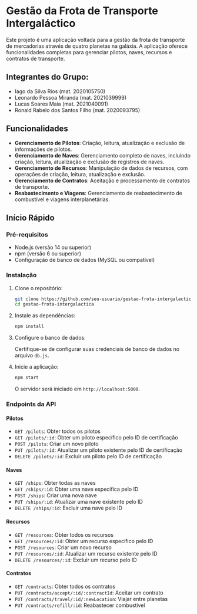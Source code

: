 # Gestão da Frota de Transporte Intergaláctico

Este projeto é uma aplicação voltada para a gestão da frota de transporte de mercadorias através de quatro planetas na galáxia. A aplicação oferece funcionalidades completas para gerenciar pilotos, naves, recursos e contratos de transporte.

## Integrantes do Grupo:
- Iago da Silva Rios (mat. 2020105750)
- Leonardo Pessoa Miranda (mat. 2021039999)
- Lucas Soares Maia (mat. 2021040091)
- Ronald Rabelo dos Santos Filho (mat. 2020093795)

## Funcionalidades

- **Gerenciamento de Pilotos**: Criação, leitura, atualização e exclusão de informações de pilotos.
- **Gerenciamento de Naves**: Gerenciamento completo de naves, incluindo criação, leitura, atualização e exclusão de registros de naves.
- **Gerenciamento de Recursos**: Manipulação de dados de recursos, com operações de criação, leitura, atualização e exclusão.
- **Gerenciamento de Contratos**: Aceitação e processamento de contratos de transporte.
- **Reabastecimento e Viagens**: Gerenciamento de reabastecimento de combustível e viagens interplanetárias.

## Início Rápido

### Pré-requisitos

- Node.js (versão 14 ou superior)
- npm (versão 6 ou superior)
- Configuração de banco de dados (MySQL ou compatível)

### Instalação

1. Clone o repositório:

   ```sh
   git clone https://github.com/seu-usuario/gestao-frota-intergalactica.git
   cd gestao-frota-intergalactica
   ```

2. Instale as dependências:

   ```sh
   npm install
   ```

3. Configure o banco de dados:

   Certifique-se de configurar suas credenciais de banco de dados no arquivo `db.js`.

4. Inicie a aplicação:

   ```sh
   npm start
   ```

   O servidor será iniciado em `http://localhost:5000`.

### Endpoints da API

#### Pilotos

- `GET /pilots`: Obter todos os pilotos
- `GET /pilots/:id`: Obter um piloto específico pelo ID de certificação
- `POST /pilots`: Criar um novo piloto
- `PUT /pilots/:id`: Atualizar um piloto existente pelo ID de certificação
- `DELETE /pilots/:id`: Excluir um piloto pelo ID de certificação

#### Naves

- `GET /ships`: Obter todas as naves
- `GET /ships/:id`: Obter uma nave específica pelo ID
- `POST /ships`: Criar uma nova nave
- `PUT /ships/:id`: Atualizar uma nave existente pelo ID
- `DELETE /ships/:id`: Excluir uma nave pelo ID

#### Recursos

- `GET /resources`: Obter todos os recursos
- `GET /resources/:id`: Obter um recurso específico pelo ID
- `POST /resources`: Criar um novo recurso
- `PUT /resources/:id`: Atualizar um recurso existente pelo ID
- `DELETE /resources/:id`: Excluir um recurso pelo ID

#### Contratos

- `GET /contracts`: Obter todos os contratos
- `PUT /contracts/accept/:id/:contractId`: Aceitar um contrato
- `PUT /contracts/travel/:id/:newLocation`: Viajar entre planetas
- `PUT /contracts/refill/:id`: Reabastecer combustível
